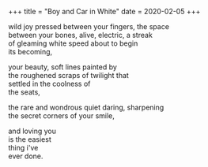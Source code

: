 +++
title = "Boy and Car in White"
date = 2020-02-05
+++

wild joy pressed between your fingers, the space <br/>
between your bones, alive, electric, a streak <br/>
of gleaming white speed about to begin <br/>
its becoming, <br/>

your beauty, soft lines painted by <br/>
the roughened scraps of twilight that <br/>
settled in the coolness of <br/>
the seats, <br/>

the rare and wondrous quiet daring, sharpening <br/>
the secret corners of your smile, <br/>

and loving you <br/>
is the easiest <br/>
thing i've <br/>
ever done. <br/>
